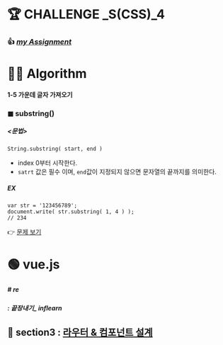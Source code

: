 <h1 id="🏆-challenge-_scss_4">🏆 CHALLENGE _S(CSS)_4</h1>
<h3 id="👍-my-assignment">👍 <a href="https://github.com/gay0ung/CSS_Flex-Grid/tree/master/challenges/assignment4"><em>my Assignment</em></a></h3>
<h1 id="👩‍💻-algorithm">👩‍💻 Algorithm</h1>
<h4 id="가운데-글자-가져오기">1-5 가운데 글자 가져오기</h4>
<h3 id="◼-substring">◼ substring()</h3>
<h5 id="문법">&lt;문법&gt;</h5>
<pre><code>String.substring( start, end )
</code></pre>
<ul>
<li>index 0부터 시작한다.</li>
<li><code>satrt</code> 값은 필수 이며, <code>end</code>값이 지정되지 않으면 문자열의 끝까지를 의미한다.</li>
</ul>
<h5 id="ex">EX</h5>
<pre><code>var str = '123456789';
document.write( str.substring( 1, 4 ) );
// 234
</code></pre>
<p>👉 <a href="https://github.com/gay0ung/Algorithm/blob/master/PROGRAMMERS/LEVEL_01/05_%EA%B0%80%EC%9A%B4%EB%8D%B0%20%EA%B8%80%EC%9E%90%EA%B0%80%EC%A0%B8%EC%98%A4%EA%B8%B0.md">문제 보기</a></p>
<h1 id="🟢-vue.js">🟢 vue.js</h1>
<h5 id="re"># re</h5>
<h5 id="끝장내기_-inflearn">: 끝장내기_ inflearn</h5>
<h2 id="🔹-section3--라우터--컴포넌트-설계">🔹 section3 : <a href="https://github.com/gay0ung/TIL_note/blob/master/Vue.js_%EB%81%9D%EC%9E%A5%EB%82%B4%EA%B8%B0/section3.md">라우터 &amp; 컴포넌트 설계</a></h2>

